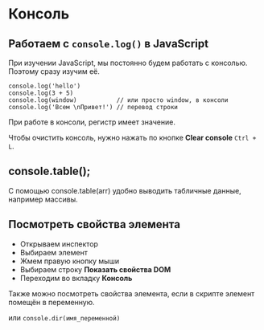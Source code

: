 # Консоль
## Работаем с `console.log()` в JavaScript

При изучении JavaScript, мы постоянно будем работать с консолью. Поэтому сразу изучим её.

    console.log('hello')
    console.log(3 + 5)
    console.log(window)           // или просто window, в консоли
    console.log('Всем \nПривет!') // перевод строки

При работе в консоли, регистр имеет значение.

Чтобы очистить консоль, нужно нажать по кнопке **Clear console** `Ctrl + L`.

## console.table();
С помощью console.table(arr) удобно выводить табличные данные, например массивы.

## Посмотреть свойства элемента
* Открываем инспектор
* Выбираем элемент
* Жмем правую кнопку мыши
* Выбираем строку **Показать свойства DOM**
* Переходим во вкладку **Консоль**

Также можно посмотреть свойства элемента, если в скрипте элемент помещён в переменную.

или `console.dir(имя_переменной)`
